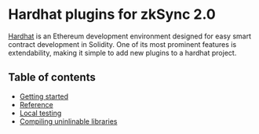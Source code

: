 # Hardhat plugins for zkSync 2.0

[Hardhat](https://hardhat.org) is an Ethereum development environment designed for easy smart contract development in Solidity. One of its most prominent features is extendability, making it simple to add new plugins to a hardhat project.

## Table of contents

- [Getting started](./getting-started.md)
- [Reference](./reference.md)
- [Local testing](./testing.md)
- [Compiling uninlinable libraries](./compiling-libraries.md)
